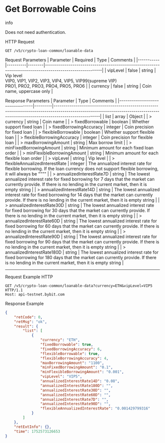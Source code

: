 # Get Borrowable Coins

info

Does not need authentication.

HTTP Request
```http
GET /v5/crypto-loan-common/loanable-data
```

Request Parameters
| Parameter | Required | Type   | Comments                                                                                                  |
|-----------|----------|--------|-----------------------------------------------------------------------------------------------------------|
| vipLevel  | false    | string | Vip level<br>VIP0, VIP1, VIP2, VIP3, VIP4, VIP5, VIP99(supreme VIP)<br>PRO1, PRO2, PRO3, PRO4, PRO5, PRO6 |
| currency  | false    | string | Coin name, uppercase only                                                                                 |

Response Parameters
| Parameter                        | Type    | Comments                                                                                                                                                                          |
|----------------------------------|---------|-----------------------------------------------------------------------------------------------------------------------------------------------------------------------------------|
| list                             | array   | Object                                                                                                                                                                            |
| > currency                       | string  | Coin name                                                                                                                                                                         |
| > fixedBorrowable                | boolean | Whether support fixed loan                                                                                                                                                        |
| > fixedBorrowingAccuracy         | integer | Coin precision for fixed loan                                                                                                                                                     |
| > flexibleBorrowable             | boolean | Whether support flexible loan                                                                                                                                                     |
| > flexibleBorrowingAccuracy      | integer | Coin precision for flexible loan                                                                                                                                                  |
| > maxBorrowingAmount             | string  | Max borrow limit                                                                                                                                                                  |
| > minFixedBorrowingAmount        | string  | Minimum amount for each fixed loan order                                                                                                                                          |
| > minFlexibleBorrowingAmount     | string  | Minimum amount for each flexible loan order                                                                                                                                       |
| > vipLevel                       | string  | Vip level                                                                                                                                                                         |
| > flexibleAnnualizedInterestRate | integer | The annualized interest rate for flexible borrowing. If the loan currency does not support flexible borrowing, it will always be """"                                             |
| > annualizedInterestRate7D       | string  | The lowest annualized interest rate for fixed borrowing for 7 days that the market can currently provide. If there is no lending in the current market, then it is empty string   |
| > annualizedInterestRate14D      | string  | The lowest annualized interest rate for fixed borrowing for 14 days that the market can currently provide. If there is no lending in the current market, then it is empty string  |
| > annualizedInterestRate30D      | string  | The lowest annualized interest rate for fixed borrowing for 30 days that the market can currently provide. If there is no lending in the current market, then it is empty string  |
| > annualizedInterestRate60D      | string  | The lowest annualized interest rate for fixed borrowing for 60 days that the market can currently provide. If there is no lending in the current market, then it is empty string  |
| > annualizedInterestRate90D      | string  | The lowest annualized interest rate for fixed borrowing for 90 days that the market can currently provide. If there is no lending in the current market, then it is empty string  |
| > annualizedInterestRate180D     | string  | The lowest annualized interest rate for fixed borrowing for 180 days that the market can currently provide. If there is no lending in the current market, then it is empty string |

---
Request Example
HTTP
```http
GET /v5/crypto-loan-common/loanable-data?currency=ETH&vipLevel=VIP5 HTTP/1.1
Host: api-testnet.bybit.com
```

Response Example
```json
{
    "retCode": 0,
    "retMsg": "ok",
    "result": {
        "list": [
            {
                "currency": "ETH",
                "fixedBorrowable": true,
                "fixedBorrowingAccuracy": 6,
                "flexibleBorrowable": true,
                "flexibleBorrowingAccuracy": 4,
                "maxBorrowingAmount": "1100",
                "minFixedBorrowingAmount": "0.1",
                "minFlexibleBorrowingAmount": "0.001",
                "vipLevel": "VIP5",
                "annualizedInterestRate14D": "0.08",
                "annualizedInterestRate180D": "",
                "annualizedInterestRate30D": "",
                "annualizedInterestRate60D": "",
                "annualizedInterestRate7D": "",
                "annualizedInterestRate90D": "",
                "flexibleAnnualizedInterestRate": "0.001429799316"
            }
        ]
    },
    "retExtInfo": {},
    "time": 1752573126653
}
```
